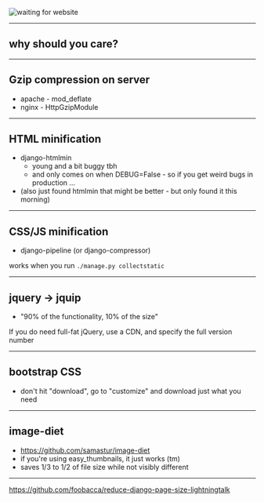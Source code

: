 ![waiting for website](/home/hamish/Documents/lightningtalk/slow-internet-connection--300x294.jpg)

---

## why should you care?

---

## Gzip compression on server

- apache - mod_deflate
- nginx - HttpGzipModule

---

## HTML minification

- django-htmlmin 
  - young and a bit buggy tbh 
  - and only comes on when DEBUG=False - so if you get weird bugs in production ...
- (also just found htmlmin that might be better - but only found it this morning)

---

## CSS/JS minification

- django-pipeline (or django-compressor)

works when you run `./manage.py collectstatic`

---

## jquery -> jquip

- "90% of the functionality, 10% of the size"

If you do need full-fat jQuery, use a CDN, and specify the full version number

---

## bootstrap CSS

- don't hit "download", go to "customize" and download just what you need

---

## image-diet

- https://github.com/samastur/image-diet
- if you're using easy_thumbnails, it just works (tm)
- saves 1/3 to 1/2 of file size while not visibly different

---

https://github.com/foobacca/reduce-django-page-size-lightningtalk
